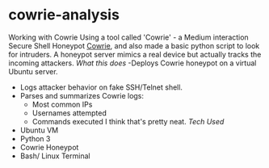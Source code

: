 # cowrie-analysis
Working with Cowrie
Using a tool called 'Cowrie' - a Medium interaction Secure Shell Honeypot [Cowrie](https://github.com/cowrie/cowrie), and also made a basic python script to look for intruders.
A honeypot server mimics a real device but actually tracks the incoming attackers.
 *What this does*
-Deploys Cowrie honeypot on a virtual Ubuntu server.
- Logs attacker behavior on fake SSH/Telnet shell.
- Parses and summarizes Cowrie logs:
  - Most common IPs
  - Usernames attempted
  - Commands executed
I think that's pretty neat.
 *Tech Used*
- Ubuntu VM
- Python 3
- Cowrie Honeypot
- Bash/ Linux Terminal
